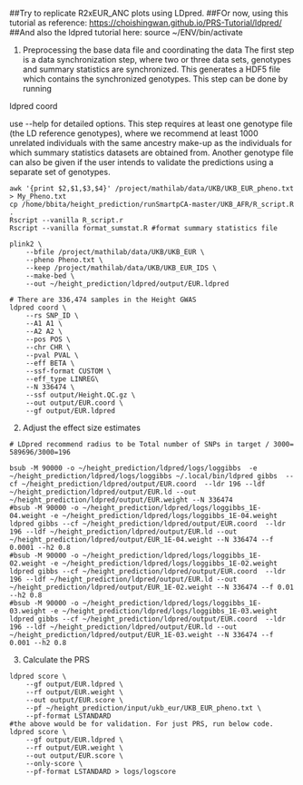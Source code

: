 ##Try to replicate R2xEUR_ANC plots using LDpred.
##FOr now, using this tutorial as reference: https://choishingwan.github.io/PRS-Tutorial/ldpred/
##And also the ldpred tutorial here: 
source ~/ENV/bin/activate

1. Preprocessing the base data file and coordinating the data
The first step is a data synchronization step, where two or three data sets, genotypes and summary statistics are synchronized. This generates a HDF5 file which contains the synchronized genotypes. This step can be done by running

ldpred coord

use --help for detailed options. This step requires at least one genotype file (the LD reference genotypes), where we recommend at least 1000 unrelated individuals with the same ancestry make-up as the individuals for which summary statistics datasets are obtained from. Another genotype file can also be given if the user intends to validate the predictions using a separate set of genotypes.

```
awk '{print $2,$1,$3,$4}' /project/mathilab/data/UKB/UKB_EUR_pheno.txt > My_Pheno.txt
cp /home/bbita/height_prediction/runSmartpCA-master/UKB_AFR/R_script.R .
Rscript --vanilla R_script.r
Rscript --vanilla format_sumstat.R #format summary statistics file

plink2 \
    --bfile /project/mathilab/data/UKB/UKB_EUR \ 
    --pheno Pheno.txt \
    --keep /project/mathilab/data/UKB/UKB_EUR_IDS \
    --make-bed \
    --out ~/height_prediction/ldpred/output/EUR.ldpred 
```

```
# There are 336,474 samples in the Height GWAS
ldpred coord \
    --rs SNP_ID \
    --A1 A1 \
    --A2 A2 \
    --pos POS \
    --chr CHR \
    --pval PVAL \
    --eff BETA \
    --ssf-format CUSTOM \
    --eff_type LINREG\
    --N 336474 \
    --ssf output/Height.QC.gz \ 
    --out output/EUR.coord \
    --gf output/EUR.ldpred
```

2. Adjust the effect size estimates

```
# LDpred recommend radius to be Total number of SNPs in target / 3000= 589696/3000=196

bsub -M 90000 -o ~/height_prediction/ldpred/logs/loggibbs  -e ~/height_prediction/ldpred/logs/loggibbs ~/.local/bin/ldpred gibbs  --cf ~/height_prediction/ldpred/output/EUR.coord  --ldr 196 --ldf ~/height_prediction/ldpred/output/EUR.ld --out ~/height_prediction/ldpred/output/EUR.weight --N 336474
#bsub -M 90000 -o ~/height_prediction/ldpred/logs/loggibbs_1E-04.weight -e ~/height_prediction/ldpred/logs/loggibbs_1E-04.weight ldpred gibbs --cf ~/height_prediction/ldpred/output/EUR.coord  --ldr 196 --ldf ~/height_prediction/ldpred/output/EUR.ld --out ~/height_prediction/ldpred/output/EUR_1E-04.weight --N 336474 --f 0.0001 --h2 0.8
#bsub -M 90000 -o ~/height_prediction/ldpred/logs/loggibbs_1E-02.weight -e ~/height_prediction/ldpred/logs/loggibbs_1E-02.weight ldpred gibbs --cf ~/height_prediction/ldpred/output/EUR.coord  --ldr 196 --ldf ~/height_prediction/ldpred/output/EUR.ld --out ~/height_prediction/ldpred/output/EUR_1E-02.weight --N 336474 --f 0.01 --h2 0.8
#bsub -M 90000 -o ~/height_prediction/ldpred/logs/loggibbs_1E-03.weight -e ~/height_prediction/ldpred/logs/loggibbs_1E-03.weight ldpred gibbs --cf ~/height_prediction/ldpred/output/EUR.coord  --ldr 196 --ldf ~/height_prediction/ldpred/output/EUR.ld --out ~/height_prediction/ldpred/output/EUR_1E-03.weight --N 336474 --f 0.001 --h2 0.8

```


3. Calculate the PRS
```
ldpred score \
    --gf output/EUR.ldpred \
    --rf output/EUR.weight \
    --out output/EUR.score \
    --pf ~/height_prediction/input/ukb_eur/UKB_EUR_pheno.txt \
    --pf-format LSTANDARD 
#the above would be for validation. For just PRS, run below code.
ldpred score \
    --gf output/EUR.ldpred \
    --rf output/EUR.weight \
    --out output/EUR.score \
    --only-score \
    --pf-format LSTANDARD > logs/logscore

```
